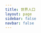 ```yaml
---
title: 世界人口
layout: page
sidebar: false
navbar: false
---
```


<script setup>
import Earth from './Earth.vue'
</script>

<Earth />
